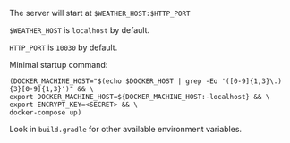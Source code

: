 The server will start at `$WEATHER_HOST:$HTTP_PORT`

`$WEATHER_HOST` is `localhost` by default.

`HTTP_PORT` is `10030` by default.

Minimal startup command:
```
(DOCKER_MACHINE_HOST="$(echo $DOCKER_HOST | grep -Eo '([0-9]{1,3}\.){3}[0-9]{1,3}')" && \
export DOCKER_MACHINE_HOST=${DOCKER_MACHINE_HOST:-localhost} && \
export ENCRYPT_KEY=<SECRET> && \
docker-compose up)
```

Look in `build.gradle` for other available environment variables.
